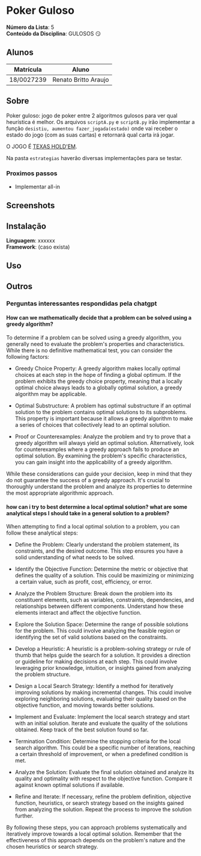 # Poker Guloso

**Número da Lista**: 5<br>
**Conteúdo da Disciplina**: GULOSOS 😏<br>

## Alunos
| Matrícula  | Aluno                |
| ---------- | -------------------- |
| 18/0027239 | Renato Britto Araujo |

## Sobre 
<!-- Descreva os objetivos do seu projeto e como ele 
funciona.  -->

Poker guloso: jogo de poker entre 2 algoritmos gulosos para ver qual heurística é melhor.
Os arquivos `scriptA.py` e `scriptB.py` irão implementar a função `desistiu, aumentou fazer_jogada(estado)` 
onde vai receber o estado do jogo (com as suas cartas) e retornará qual carta irá jogar.

O JOGO É [TEXAS HOLD'EM](https://en.wikipedia.org/wiki/Texas_hold_%27em).

Na pasta `estrategias` haverão diversas implementações para se testar.

### Proximos passos

- Implementar all-in

<!-- O objetivo é investigar as condições que tornam ou não um problema em guloso. Vamos comparar diferentes modelos de problemas e analisar onde que uma solução gulosa pode se encaixar ou não, e qual ela é.

Uma ideia lúdica para fazer isso será montar uma simulação de guerra estilo pedra papel e tesoura, onde existe "nosso exército" e o "exército deles". O exército deles usará (atacará usando) "armas" contra nós, e nós precisamos retornar (contratacar) cada ataque inimigo utilizando as "armas" que possuímos. Cada arma destroi um conjunto de outras armas:

| Arma                   | Contrataca                                |
| ---------------------- | ----------------------------------------- |
| Lança míssel terrestre | Tanque, Antiaéreo, Destruidor, Couraçador |
| Lança míssel aéreo     | Helicóptero, Caça                         |
| Soldado                | Soldado, Antiaéreo                        |
| Tanque                 | Soldado, Tanque, Antiaéreo                |
| Antiaéreo              | Caça, Bombardeiro, Helicóptero            |
| Caça                   | Caça, Bombardeiro                         |
| Bombardeiro            | Tanque, Destruidor, Couraçador            |
| Helicóptero            | Soldado, Tanque                           |
| Destruidor             | Submarino                                 |
| Submarino              | Destruidor, Jato                          |
| Couraçador             | Destruidor                                |

Note que o número de grupos e contrataques são arbitrários e podem ser alterados, mas o exemplo acima serve como um modelo finito pro problema a ser resolvido. Será implementado assim.

### Conjecturas sobre o modelo


#### Sobre a condição de derrota (a ser evitada)

A derrota é causada por não contratacar alguma ameaça por um período de tempo T. Por exemplo, se o inimigo usa um jato, mas não é contratacado em T rodadas, isso caracteriza uma derrota. A rodada x pode ser definida temporalmente por Tx.

Uma implicação dessa restrição é que o **custo de não contratacar alguma arma inimiga na jogada Tx é sempre constante** - não importa qual arma ou arma de contrataque envolvida.

Quanto maior o tempo que a derrota pode ser prolongada, melhor. Queremos minimizar o tempo de derrota.

#### Sobre a decisão de qual arma utilizar em dado momento.

Note que, se estamos em um jogo de pedra, papel e tesoura, a escolha de qual ataque utilizar (supondo que você saiba o que seu inimigo jogou) é trivial. Por exemplo, pedra é sempre a jogada ideal se seu inimigo jogou tesoura.

Essa condição permite que, se você estivesse jogando mil jogos de pedra, papel e tesoura simultaneamente e possuisse um número limitado de pedras, papeis ou tesouras a se jogar, para maximizar o número de vitórias é necessário jogar o contrataque dos seus inimigos um por um, sendo o número de derrotas que você terá é exatamente igual a todas as jogadas que você não consegue responder do seu adversário. Ou seja: uma solução gulosa.

Essa condição cria um cenário similar ao **interval partitioning**, porque neste você pode aplicar uma **soluçao gulosa** que evitará de calcular o espaço de possibilidade e sempre retornará o resultado ótimo a partir de uma simples regra de escolha e alocação.

Portanto, para poder implementar uma solução gulosa, precisaremos encontrar uma forma de fazer a decisão ideal de qual arma usar ser sempre a mesma para cada cenário. Outra forma de dizer isso seria: sempre precisa existir uma única escolha correta dentro do cenário. Note como isso de assemelha ao problema do **coin change**, onde a decisão de qual moeda escolher é sempre a maior moeda possível dentro do valor que deve ser pago, dado que cada denominação de moeda maior que outra é sempre >= duas vezes o valor da moeda menor.    

Se cada arma só for contrataque efetivo para uma outra arma, a escolha correta continua sendo difusa. O que vale mais a pena sacrificar no xadrez: um bispo ou 3 peões? Depende, né? Precisamos modelar a solução de forma que ela nunca "depende" de nada exceto o cenário. Ou seja, a decisão ideal é uma função determinística f(x,y,z...).

Tendo isso em mente, vamos fazer algumas definições:

- N: int - número de tipos de armas.
- Vetor X: int[X1,X2,...,XN] - número de armas que possuo de cada tipo.
- Vetor Y: int[Y1,Y2,...YN] - onde Yi representa o número de armas que eu possuo que podem atacar o tipo i de arma.
- Vetor E: int[E1,E2,...,EN] - número de armas de cada tipo que o inimigo usou (contrataques necessários).

Suponha N=4. Se meu inimigo joga ataque 3 e eu posso contratacar com arma 1 ou 2, qual escolha eu faço? Note que isso representa E=[0,0,1,0].

Caso 1:
- X=[2,1,0,0]
- Se arma 1 destroi 3 e 4.
- Se arma 2 destroi 3.
- Y=[0,0,3,2]
- Eu escolho a arma que causaria o maior valor mínimo no vetor Y. Ou seja, se uso 1 e Y vira [0,0,2,1] mas se eu uso 2, o Y vira [0,0,2,2], eu escolho 2, porque causa a menor queda de valores do vetor Y.

Caso 2:
- X=[2,1,0,0]
- Se arma 1 destroi 3 e 4.
- Se arma 2 destroi 3 e 1.
- Y=[1,0,3,2]
- Eu escolho a arma que causaria o maior valor mínimo no vetor Y. Ou seja, se uso 1 e Y vira [1,0,1,0] mas se eu uso 2, o Y vira [0,0,1,1], eu escolho o 2 porque o primeiro elemento do vetor é menor que qualquer elemento do vetor no caso de usar o 1 - a chance de derrota se torna maior por possuir menos contrataques.

Caso 3:
- X=[1,1,0,0]
- Se arma 1 destroi 3 e 4.
- Se arma 2 destroi 3 e 1.
- Y=[1,0,2,1]
- Qualquer escolha que eu faço reduzirá o vetor Y em mesma proporção, portanto qualquer escolha é correta. 

Portanto, a escolha sempre será definida por: o que causa a menor variação do valor mínimo no vetor Y, e no caso de empate, será o que causa a menor variação dentro do vetor Y (que sempre será negativa). Se a resposta não pode ser determinada assim, qualquer escolha é igualmente válida.

Como todas as armas representa uma união distinta do conjunto de armas que são contratacadas e contratacam, isso representa a solução da escolha porque é sempre uma escolha ideal dado o cenário apresentado - ela é gulosa.

#### Sobre tempo e as rodadas

Se modelarmos o jogo de forma que o inimigo realize todos os ataques na rodada 0, a solução acima se aplica sem maiores dificuldades. Esse é a **Versão 1**.

Se modelarmos o jogo de forma que o inimigo possa atacar em uma rodada > 0 e nós podemos contratacar rodadas > 0. A solução acima não serve para fazer decisões.

Perguntas novas:
- Eu posso evitar de jogar numa rodada? Existe algum caso onde essa escolha é ideal?
- Minhas armas são renovadas de alguma forma? Algumas formas como isso poderia acontecer:
  - Recebo uma arma a cada U(i) rodadas
  - Quando uso uma arma, ao final de seu uso que gasta R tempo, ela retorna pra mim ou desaparece?
    - Em ambos os casos anteriores, eu sempre sei em quanto tempo terei armas pra resolver algum ataque caso não tenha nenhuma agora.
    - Sendo assim, é possível calcular um vetor Yi onde i é uma rodada no futuro.
    - Cada elemento no vetor Yi pode ser maior que o mesmo elemento em Yi-1.
    - Seja o vetor bidimensional Yf = [Y0, Y1, Y2,...,YN] (note que Y0 é o vetor Y atual)

X = [1,1,0,0]
D = [[2,3],[3,4]]
U = [3,3,-1,-1]
Yf = [
    [0,1,1,1],
    [0,1,1,1],
    [0,1,1,1],
    [0,2,2,2],
]
mj(X):


    return 

- Meu inimigo renova armas de alguma forma?
  - Se lança i arma a cada P(i) partidas
  

### Proposta de implementação

Em passos:
1. Faz interface para realizar escolhas e criar cenários
2. Desenha interface, incluindo as escolhas de alguma forma
3. Faz sistema de gerar os ataques
  - Implementa múltiplas soluções

| Versão | Descrição                                                                                                                 |
| ------ | ------------------------------------------------------------------------------------------------------------------------- |
| 1      | O inimigo faz todas as jogadas, e nos respondemos todas (dentro da medida do possível)                                    |
| 2      | O mesmo do anterior, mas cada arma tem uma velocidade de derrota (tempo Xi para cada arma em X sem reposta causa derrota) |
| 3      | O inimigo faz jogadas em todo turno, e todo turno nos fazemos a decisão de como tratar as jogadas em aberto               | -->

## Screenshots
<!-- Adicione 3 ou mais screenshots do projeto em funcionamento. -->

## Instalação 
**Linguagem**: xxxxxx<br>
**Framework**: (caso exista)<br>
<!-- Descreva os pré-requisitos para rodar o seu projeto e os comandos necessários. -->

## Uso 
<!-- Explique como usar seu projeto caso haja algum passo a passo após o comando de execução. -->

## Outros 
<!-- Quaisquer outras informações sobre seu projeto podem ser descritas abaixo. -->




### Perguntas interessantes respondidas pela chatgpt

#### How can we mathematically decide that a problem can be solved using a greedy algorithm?

To determine if a problem can be solved using a greedy algorithm, you generally need to evaluate the problem's properties and characteristics. While there is no definitive mathematical test, you can consider the following factors:

- Greedy Choice Property: A greedy algorithm makes locally optimal choices at each step in the hope of finding a global optimum. If the problem exhibits the greedy choice property, meaning that a locally optimal choice always leads to a globally optimal solution, a greedy algorithm may be applicable.

- Optimal Substructure: A problem has optimal substructure if an optimal solution to the problem contains optimal solutions to its subproblems. This property is important because it allows a greedy algorithm to make a series of choices that collectively lead to an optimal solution.

- Proof or Counterexamples: Analyze the problem and try to prove that a greedy algorithm will always yield an optimal solution. Alternatively, look for counterexamples where a greedy approach fails to produce an optimal solution. By examining the problem's specific characteristics, you can gain insight into the applicability of a greedy algorithm.

While these considerations can guide your decision, keep in mind that they do not guarantee the success of a greedy approach. It's crucial to thoroughly understand the problem and analyze its properties to determine the most appropriate algorithmic approach.

#### how can i try to best determine a local optimal solution? what are some analytical steps I should take in a general solution to a problem?

When attempting to find a local optimal solution to a problem, you can follow these analytical steps:

- Define the Problem: Clearly understand the problem statement, its constraints, and the desired outcome. This step ensures you have a solid understanding of what needs to be solved.

- Identify the Objective Function: Determine the metric or objective that defines the quality of a solution. This could be maximizing or minimizing a certain value, such as profit, cost, efficiency, or error.

- Analyze the Problem Structure: Break down the problem into its constituent elements, such as variables, constraints, dependencies, and relationships between different components. Understand how these elements interact and affect the objective function.

- Explore the Solution Space: Determine the range of possible solutions for the problem. This could involve analyzing the feasible region or identifying the set of valid solutions based on the constraints.

- Develop a Heuristic: A heuristic is a problem-solving strategy or rule of thumb that helps guide the search for a solution. It provides a direction or guideline for making decisions at each step. This could involve leveraging prior knowledge, intuition, or insights gained from analyzing the problem structure.

- Design a Local Search Strategy: Identify a method for iteratively improving solutions by making incremental changes. This could involve exploring neighboring solutions, evaluating their quality based on the objective function, and moving towards better solutions.

- Implement and Evaluate: Implement the local search strategy and start with an initial solution. Iterate and evaluate the quality of the solutions obtained. Keep track of the best solution found so far.

- Termination Condition: Determine the stopping criteria for the local search algorithm. This could be a specific number of iterations, reaching a certain threshold of improvement, or when a predefined condition is met.

- Analyze the Solution: Evaluate the final solution obtained and analyze its quality and optimality with respect to the objective function. Compare it against known optimal solutions if available.

- Refine and Iterate: If necessary, refine the problem definition, objective function, heuristics, or search strategy based on the insights gained from analyzing the solution. Repeat the process to improve the solution further.

By following these steps, you can approach problems systematically and iteratively improve towards a local optimal solution. Remember that the effectiveness of this approach depends on the problem's nature and the chosen heuristics or search strategy.